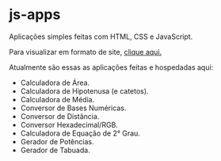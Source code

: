 # js-apps
Aplicações simples feitas com HTML, CSS e JavaScript.

Para visualizar em formato de site, [clique aqui.](https://arthurlobopro.github.io/js-apps/)

Atualmente são essas as aplicações feitas e hospedadas aqui:
* Calculadora de Área.
* Calculadora de Hipotenusa (e catetos).
* Calculadora de Média.
* Conversor de Bases Numéricas.
* Conversor de Distância.
* Conversor Hexadecimal/RGB.
* Calculadora de Equação de 2° Grau.
* Gerador de Potências.
* Gerador de Tabuada.